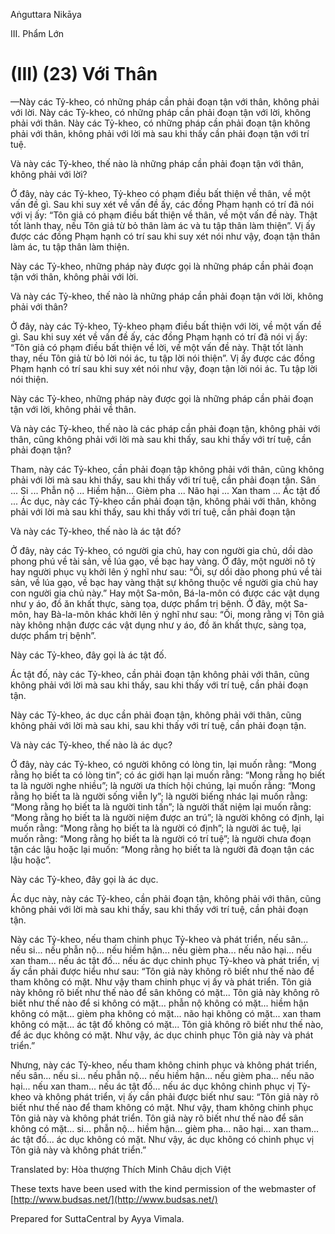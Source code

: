  

Aṅguttara Nikāya

III. Phẩm Lớn

# (III) (23) Với Thân

—Này các Tỷ-kheo, có những pháp cần phải đoạn tận với thân, không phải với lời. Này các Tỷ-kheo, có những pháp cần phải đoạn tận với lời, không phải với thân. Này các Tỷ-kheo, có những pháp cần phải đoạn tận không phải với thân, không phải với lời mà sau khi thấy cần phải đoạn tận với trí tuệ.

Và này các Tỷ-kheo, thế nào là những pháp cần phải đoạn tận với thân, không phải với lời?

Ở đây, này các Tỷ-kheo, Tỷ-kheo có phạm điều bất thiện về thân, về một vấn đề gì. Sau khi suy xét về vấn đề ấy, các đồng Phạm hạnh có trí đã nói với vị ấy: “Tôn giả có phạm điều bất thiện về thân, về một vấn đề này. Thật tốt lành thay, nếu Tôn giả từ bỏ thân làm ác và tu tập thân làm thiện”. Vị ấy được các đồng Phạm hạnh có trí sau khi suy xét nói như vậy, đoạn tận thân làm ác, tu tập thân làm thiện.

Này các Tỷ-kheo, những pháp này được gọi là những pháp cần phải đoạn tận với thân, không phải với lời.

Và này các Tỷ-kheo, thế nào là những pháp cần phải đoạn tận với lời, không phải với thân?

Ở đây, này các Tỷ-kheo, Tỷ-kheo phạm điều bất thiện với lời, về một vấn đề gì. Sau khi suy xét về vấn đề ấy, các đồng Phạm hạnh có trí đã nói vị ấy: “Tôn giả có phạm điều bất thiện về lời, về một vấn đề này. Thật tốt lành thay, nếu Tôn giả từ bỏ lời nói ác, tu tập lời nói thiện”. Vị ấy được các đồng Phạm hạnh có trí sau khi suy xét nói như vậy, đoạn tận lời nói ác. Tu tập lời nói thiện.

Này các Tỷ-kheo, những pháp này được gọi là những pháp cần phải đoạn tận với lời, không phải về thân.

Và này các Tỷ-kheo, thế nào là các pháp cần phải đoạn tận, không phải với thân, cũng không phải với lời mà sau khi thấy, sau khi thấy với trí tuệ, cần phải đoạn tận?

Tham, này các Tỷ-kheo, cần phải đoạn tập không phải với thân, cũng không phải với lời mà sau khi thấy, sau khi thấy với trí tuệ, cần phải đoạn tận. Sân ... Si ... Phẫn nộ ... Hiềm hận... Gièm pha ... Não hại ... Xan tham ... Ác tật đố ... Ác dục, này các Tỷ-kheo cần phải đoạn tận, không phải với thân, không phải với lời mà sau khi thấy, sau khi thấy với trí tuệ, cần phải đoạn tận

Và này các Tỷ-kheo, thế nào là ác tật đố?

Ở đây, này các Tỷ-kheo, có người gia chủ, hay con người gia chủ, dồi dào phong phú về tài sản, về lúa gạo, về bạc hay vàng. Ở đây, một người nô tỳ hay người phục vụ khởi lên ý nghĩ như sau: “Ôi, sự dồi dào phong phú về tài sản, về lúa gạo, về bạc hay vàng thật sự không thuộc về người gia chủ hay con người gia chủ này.” Hay một Sa-môn, Bá-la-môn có được các vật dụng như y áo, đồ ăn khất thực, sàng tọa, dược phẩm trị bệnh. Ở đây, một Sa-môn, hay Bà-la-môn khác khởi lên ý nghĩ như sau: “Ôi, mong rằng vị Tôn giả này không nhận được các vật dụng như y áo, đồ ăn khất thực, sàng tọa, dược phẩm trị bệnh”.

Này các Tỷ-kheo, đây gọi là ác tật đố.

Ác tật đố, này các Tỷ-kheo, cần phải đoạn tận không phải với thân, cũng không phải với lời mà sau khi thấy, sau khi thấy với trí tuệ, cần phải đoạn tận.

Này các Tỷ-kheo, ác dục cần phải đoạn tận, không phải với thân, cũng không phải với lời mà sau khi, sau khi thấy với trí tuệ, cần phải đoạn tận.

Và này các Tỷ-kheo, thế nào là ác dục?

Ở đây, này các Tỷ-kheo, có người không có lòng tin, lại muốn rằng: “Mong rằng họ biết ta có lòng tin”; có ác giới hạn lại muốn rằng: “Mong rằng họ biết ta là người nghe nhiều”; là người ưa thích hội chúng, lại muốn rằng: “Mong rằng họ biết ta là người sống viễn ly”; là người biếng nhác lại muốn rằng: “Mong rằng họ biết ta là người tinh tấn”; là người thất niệm lại muốn rằng: “Mong rằng họ biết ta là người niệm được an trú”; là người không có định, lại muốn rằng: “Mong rằng họ biết ta là người có định”; là người ác tuệ, lại muốn rằng: “Mong rằng họ biết ta là người có trí tuệ”; là người chưa đoạn tận các lậu hoặc lại muốn: “Mong rằng họ biết ta là người đã đoạn tận các lậu hoặc”.

Này các Tỷ-kheo, đây gọi là ác dục.

Ác dục này, này các Tỷ-kheo, cần phải đoạn tận, không phải với thân, cũng không phải với lời mà sau khi thấy, sau khi thấy với trí tuệ, cần phải đoạn tận.

Này các Tỷ-kheo, nếu tham chinh phục Tỷ-kheo và phát triển, nếu sân... nếu si... nếu phẫn nộ... nếu hiềm hận... nếu gièm pha... nếu não hại... nếu xan tham... nếu ác tật đố... nếu ác dục chinh phục Tỷ-kheo và phát triển, vị ấy cần phải được hiểu như sau: “Tôn giả này không rõ biết như thế nào để tham không có mặt. Như vậy tham chinh phục vị ấy và phát triển. Tôn giả này không rõ biết như thế nào để sân không có mặt... Tôn giả này không rõ biết như thế nào để si không có mặt... phẫn nộ không có mặt... hiềm hận không có mặt... gièm pha không có mặt... não hại không có mặt... xan tham không có mặt... ác tật đố không có mặt... Tôn giả không rõ biết như thế nào, để ác dục không có mặt. Như vậy, ác dục chinh phục Tôn giả này và phát triển.”

Nhưng, này các Tỷ-kheo, nếu tham không chinh phục và không phát triển, nếu sân... nếu si... nếu phẫn nộ... nếu hiềm hận... nếu gièm pha... nếu não hại... nếu xan tham... nếu ác tật đố... nếu ác dục không chinh phục vị Tỷ-kheo và không phát triển, vị ấy cần phải được biết như sau: “Tôn giả này rõ biết như thế nào để tham không có mặt. Như vậy, tham không chinh phục Tôn giả này và không phát triển. Tôn giả này rõ biết như thế nào để sân không có mặt... si... phẫn nộ... hiềm hận... gièm pha... não hại... xan tham... ác tật đố... ác dục không có mặt. Như vậy, ác dục không có chinh phục vị Tôn giả này và không phát triển.”

Translated by: Hòa thượng Thích Minh Châu dịch Việt

These texts have been used with the kind permission of the webmaster of [http://www.budsas.net/](http://www.budsas.net/)

Prepared for SuttaCentral by Ayya Vimala.
